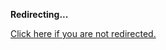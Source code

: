 <!DOCTYPE html>
<html>
<head>
<title>Redirecting...</title>
<link rel="canonical" href="http://home.jle0.com:4111/entry/entropy-and-entropic-forces.md"/>
<meta http-equiv="content-type" content="text/html; charset=utf-8" />
<meta http-equiv="refresh" content="0; url=#{destination_path}" />
</head>
<body>
  <p><strong>Redirecting...</strong></p>
  <p><a href='http://home.jle0.com:4111/entry/entropy-and-entropic-forces.md'>Click here if you are not redirected.</a></p>
  <script>
    document.location.href = "http://home.jle0.com:4111/entry/entropy-and-entropic-forces.md";
  </script>
</body>
</html>
